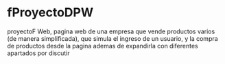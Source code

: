 # fProyectoDPW
proyectoF Web, pagina web de una empresa que vende productos varios (de manera simplificada), que simula el ingreso de un usuario, y la compra de productos desde la pagina ademas de expandirla con diferentes apartados por discutir
